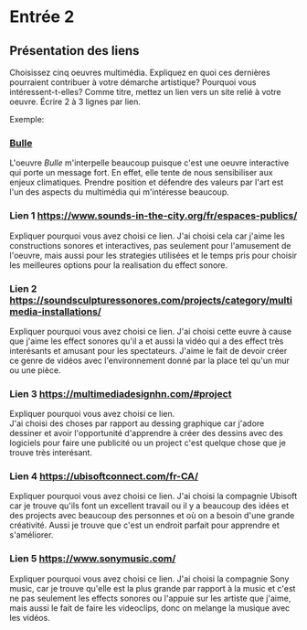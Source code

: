 # Entrée 2
## Présentation des liens
Choisissez cinq oeuvres multimédia. Expliquez en quoi ces dernières pourraient contribuer à votre démarche artistique? Pourquoi vous intéressent-t-elles? Comme titre, mettez un lien vers un site relié à votre oeuvre. Écrire 2 à 3 lignes par lien.

Exemple: 
### [Bulle](https://www.onf.ca/interactif/bulle/) 
L'oeuvre *Bulle* m'interpelle beaucoup puisque c'est une oeuvre interactive qui porte un message fort. En effet, elle tente de nous sensibiliser aux enjeux climatiques. Prendre position et défendre des valeurs par l'art est l'un des aspects du multimédia qui m'intéresse beaucoup. 

### Lien 1 https://www.sounds-in-the-city.org/fr/espaces-publics/
Expliquer pourquoi vous avez choisi ce lien. 
J'ai choisi cela car j'aime les constructions sonores et interactives, pas seulement pour l'amusement de l'oeuvre, mais aussi pour les strategies utilisées et le temps pris pour choisir les meilleures options pour la realisation du effect sonore.


### Lien 2 https://soundsculpturessonores.com/projects/category/multimedia-installations/
Expliquer pourquoi vous avez choisi ce lien.
J'ai choisi cette euvre à cause que j'aime les effect sonores qu'il a et aussi la vidéo qui a des effect très interésants et amusant pour les spectateurs. J'aime le fait de devoir créer ce genre de vidéos avec l'environnement donné par la place tel qu'un mur ou une pièce. 

### Lien 3 https://multimediadesignhn.com/#project 
Expliquer pourquoi vous avez choisi ce lien.  
J'ai choisi des choses par rapport au dessing graphique car j'adore dessiner et avoir l'opportunité d'apprendre à créer des dessins avec des logiciels pour faire une publicité ou un project c'est quelque chose que je trouve très interésant.

### Lien 4  https://ubisoftconnect.com/fr-CA/ 
Expliquer pourquoi vous avez choisi ce lien. 
J'ai choisi la compagnie Ubisoft car je trouve qu'ils font un excellent travail ou il y a beaucoup des idées et des projects avec beaucoup des personnes et où on a besoin d'une grande créativité. Aussi je trouve que c'est un endroit parfait pour apprendre et s'améliorer.

### Lien 5 https://www.sonymusic.com/
Expliquer pourquoi vous avez choisi ce lien. 
J'ai choisi la compagnie Sony music, car je trouve qu'elle est la plus grande par rapport à la music et c'est ne pas seulement les effects sonores ou l'appuie sur les artiste que j'aime, mais aussi le fait de faire les videoclips, donc on melange la musique avec les vidéos.


